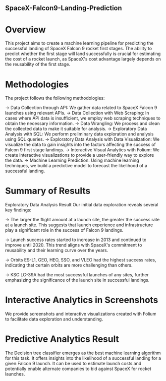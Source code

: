 ## SpaceX-Falcon9-Landing-Prediction

# Overview
This project aims to create a machine learning pipeline for predicting the successful landing of SpaceX Falcon 9 rocket first stages. The ability to predict whether the first stage will land successfully is crucial for estimating the cost of a rocket launch, as SpaceX's cost advantage largely depends on the reusability of the first stage.

# Methodologies
The project follows the following methodologies:

-> Data Collection through API: We gather data related to SpaceX Falcon 9 launches using relevant APIs.
-> Data Collection with Web Scraping: In cases where API data is insufficient, we employ web scraping techniques to obtain the necessary information.
-> Data Wrangling: We process and clean the collected data to make it suitable for analysis.
-> Exploratory Data Analysis with SQL: We perform preliminary data exploration and analysis using SQL queries.
-> Exploratory Data Analysis with Data Visualization: We visualize the data to gain insights into the factors affecting the success of Falcon 9 first stage landings.
-> Interactive Visual Analytics with Folium: We create interactive visualizations to provide a user-friendly way to explore the data.
-> Machine Learning Prediction: Using machine learning techniques, we build a predictive model to forecast the likelihood of a successful landing.

# Summary of Results
Exploratory Data Analysis Result
Our initial data exploration reveals several key findings:

-> The larger the flight amount at a launch site, the greater the success rate at a launch site. This suggests that launch experience and infrastructure play a significant role in the success of Falcon 9 landings.

-> Launch success rates started to increase in 2013 and continued to improve until 2020. This trend aligns with SpaceX's commitment to reusability and their learning curve over the years.

-> Orbits ES-L1, GEO, HEO, SSO, and VLEO had the highest success rates, indicating that certain orbits are more challenging than others.

-> KSC LC-39A had the most successful launches of any sites, further emphasizing the significance of the launch site in successful landings.

# Interactive Analytics in Screenshots
We provide screenshots and interactive visualizations created with Folium to facilitate data exploration and understanding.

# Predictive Analytics Result
The Decision tree classifier emerges as the best machine learning algorithm for this task. It offers insights into the likelihood of a successful landing for a given Falcon 9 launch. It can be used to estimate launch costs and potentially enable alternate companies to bid against SpaceX for rocket launches.
